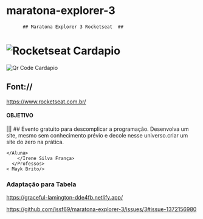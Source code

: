 # maratona-explorer-3
          ## Maratona Explorer 3 Rocketseat  ##
          
# ![Rocketseat  Cardapio](https://user-images.githubusercontent.com/105497075/190028736-7a9fe6a1-0c09-47c9-8619-58c00f6ef27a.png)


![Qr Code   Cardapio](https://user-images.githubusercontent.com/105497075/190029278-94e26939-295e-4a9a-a465-04aa71ec8416.png)


## Font://

https://www.rocketseat.com.br/

#### OBJETIVO ###

||| ## Evento gratuito para descomplicar a programação. Desenvolva um site, mesmo sem conhecimento prévio e decole nesse universo.criar um site do zero na prática.


    </Aluna>
        </Irene Silva França>
      </Professos>
    < Mayk Brito/>
    
   ### Adaptação para Tabela ###
   
 https://graceful-lamington-dde4fb.netlify.app/

    
    
https://github.com/issf69/maratona-explorer-3/issues/3#issue-1372156980
